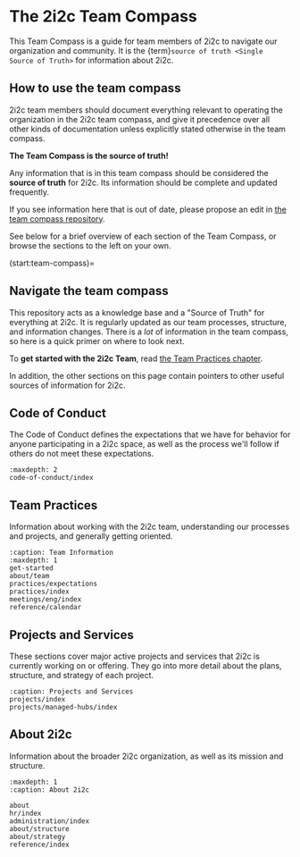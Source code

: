 # The 2i2c Team Compass

This Team Compass is a guide for team members of 2i2c to navigate our organization and community.
It is the {term}`source of truth <Single Source of Truth>` for information about 2i2c.

## How to use the team compass

2i2c team members should document everything relevant to operating the organization in the 2i2c team compass, and give it precedence over all other kinds of documentation unless explicitly stated otherwise in the team compass.

**The Team Compass is the source of truth!**

Any information that is in this team compass should be considered the **source of truth** for 2i2c. Its information should be complete and updated frequently.

If you see information here that is out of date, please propose an edit in [the team compass repository](https://github.com/2i2c-org/team-compass).

See below for a brief overview of each section of the Team Compass, or browse the sections to the left on your own.

(start:team-compass)=
## Navigate the team compass

This repository acts as a knowledge base and a "Source of Truth" for everything at 2i2c.
It is regularly updated as our team processes, structure, and information changes.
There is a *lot* of information in the team compass, so here is a quick primer on where to look next.

To **get started with the 2i2c Team**, read [the Team Practices chapter](practices/index.md).

In addition, the other sections on this page contain pointers to other useful sources of information for 2i2c.

## Code of Conduct

The Code of Conduct defines the expectations that we have for behavior for anyone participating in a 2i2c space, as well as the process we'll follow if others do not meet these expectations.

```{toctree}
:maxdepth: 2
code-of-conduct/index
```

## Team Practices

Information about working with the 2i2c team, understanding our processes and projects, and generally getting oriented.

```{toctree}
:caption: Team Information
:maxdepth: 1
get-started
about/team
practices/expectations
practices/index
meetings/eng/index
reference/calendar
```

## Projects and Services

These sections cover major active projects and services that 2i2c is currently working on or offering.
They go into more detail about the plans, structure, and strategy of each project.

```{toctree}
:caption: Projects and Services
projects/index
projects/managed-hubs/index
```

## About 2i2c

Information about the broader 2i2c organization, as well as its mission and structure.

```{toctree}
:maxdepth: 1
:caption: About 2i2c

about
hr/index
administration/index
about/structure
about/strategy
reference/index
```
